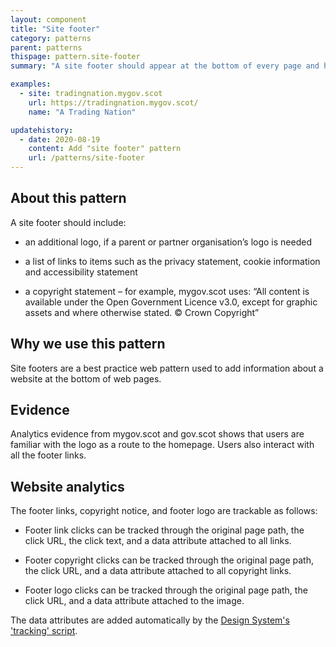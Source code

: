 ```yaml
---
layout: component
title: "Site footer"
category: patterns
parent: patterns
thispage: pattern.site-footer
summary: "A site footer should appear at the bottom of every page and highlights links to content about the website."

examples:
  - site: tradingnation.mygov.scot
    url: https://tradingnation.mygov.scot/
    name: "A Trading Nation"

updatehistory:
  - date: 2020-08-19
    content: Add "site footer" pattern
    url: /patterns/site-footer
---
```


## About this pattern
A site footer should include:

* an additional logo, if a parent or partner organisation’s logo is needed

* a list of links to items such as the privacy statement, cookie information and accessibility statement

* a copyright statement – for example, mygov.scot uses: “All content is available under the Open Government Licence v3.0, except for graphic assets and where otherwise stated. © Crown Copyright”  

## Why we use this pattern
Site footers are a best practice web pattern used to add information about a website at the bottom of web pages.

## Evidence
Analytics evidence from mygov.scot and gov.scot shows that users are familiar with the logo as a route to the homepage. Users also interact with all the footer links.

## Website analytics

The footer links, copyright notice, and footer logo are trackable as follows:

* Footer link clicks can be tracked through the original page path, the click URL, the click text, and a data attribute attached to all links.

* Footer copyright clicks can be tracked through the original page path, the click URL, and a data attribute attached to all copyright links.

* Footer logo clicks can be tracked through the original page path, the click URL, and a data attribute attached to the image.

The data attributes are added automatically by the [Design System's 'tracking' script](/guidance/tracking/).

